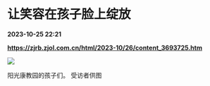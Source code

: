 # 让笑容在孩子脸上绽放

**2023-10-25 22:21**

**https://zjrb.zjol.com.cn/html/2023-10/26/content_3693725.htm**

![](https://zjrb.zjol.com.cn/images/2023-10/26/zjrb2023102600006v03b008.jpg)

阳光康教园的孩子们。 受访者供图